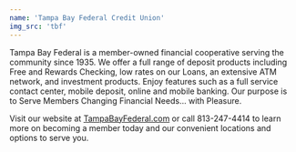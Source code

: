 ```yaml
---
name: 'Tampa Bay Federal Credit Union'
img_src: 'tbf'
---
```


Tampa Bay Federal is a member-owned financial cooperative serving the community since 1935. We offer a full range of deposit products including Free and Rewards Checking, low rates on our Loans, an extensive ATM network, and investment products. Enjoy features such as a full service contact center, mobile deposit, online and mobile banking. Our purpose is to Serve Members Changing Financial Needs… with Pleasure.

Visit our website at [TampaBayFederal.com](http://tampabayfederal.com/) or call 813-247-4414 to learn more on becoming a member today and our convenient locations and options to serve you.
